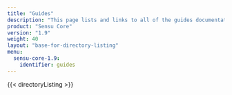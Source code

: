 ```yaml
---
title: "Guides"
description: "This page lists and links to all of the guides documentation for Sensu. Guides explain how to configure and use Sensu resources and features."
product: "Sensu Core"
version: "1.9"
weight: 40
layout: "base-for-directory-listing"
menu:
  sensu-core-1.9:
    identifier: guides
---
```


{{< directoryListing >}}
